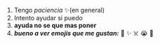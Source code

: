 1. Tengo _paciencia_ ✨(en general)
2. Intento ayudar si puedo
3. **ayuda no se que mas poner**
4. _**bueno a ver emojis que me gustan:**_ 🛐 ✨ ☠️ 😭 💖
